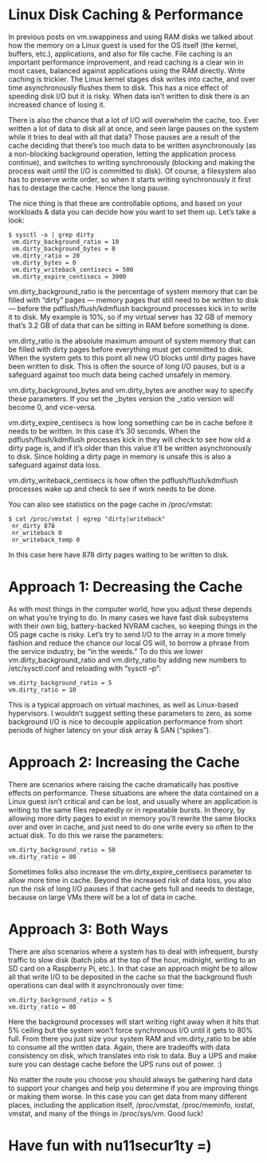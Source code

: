 # Linux Disk Caching & Performance

In previous posts on vm.swappiness and using RAM disks we talked about how the memory on a Linux guest is used for the OS itself (the kernel, buffers, etc.), applications, and also for file cache. File caching is an important performance improvement, and read caching is a clear win in most cases, balanced against applications using the RAM directly. Write caching is trickier. The Linux kernel stages disk writes into cache, and over time asynchronously flushes them to disk. This has a nice effect of speeding disk I/O but it is risky. When data isn’t written to disk there is an increased chance of losing it.

There is also the chance that a lot of I/O will overwhelm the cache, too. Ever written a lot of data to disk all at once, and seen large pauses on the system while it tries to deal with all that data? Those pauses are a result of the cache deciding that there’s too much data to be written asynchronously (as a non-blocking background operation, letting the application process continue), and switches to writing synchronously (blocking and making the process wait until the I/O is committed to disk). Of course, a filesystem also has to preserve write order, so when it starts writing synchronously it first has to destage the cache. Hence the long pause.

The nice thing is that these are controllable options, and based on your workloads & data you can decide how you want to set them up. Let’s take a look:


```
$ sysctl -a | grep dirty
 vm.dirty_background_ratio = 10
 vm.dirty_background_bytes = 0
 vm.dirty_ratio = 20
 vm.dirty_bytes = 0
 vm.dirty_writeback_centisecs = 500
 vm.dirty_expire_centisecs = 3000

```
 
vm.dirty_background_ratio is the percentage of system memory that can be filled with “dirty” pages — memory pages that still need to be written to disk — before the pdflush/flush/kdmflush background processes kick in to write it to disk. My example is 10%, so if my virtual server has 32 GB of memory that’s 3.2 GB of data that can be sitting in RAM before something is done.

vm.dirty_ratio is the absolute maximum amount of system memory that can be filled with dirty pages before everything must get committed to disk. When the system gets to this point all new I/O blocks until dirty pages have been written to disk. This is often the source of long I/O pauses, but is a safeguard against too much data being cached unsafely in memory.

vm.dirty_background_bytes and vm.dirty_bytes are another way to specify these parameters. If you set the _bytes version the _ratio version will become 0, and vice-versa.

vm.dirty_expire_centisecs is how long something can be in cache before it needs to be written. In this case it’s 30 seconds. When the pdflush/flush/kdmflush processes kick in they will check to see how old a dirty page is, and if it’s older than this value it’ll be written asynchronously to disk. Since holding a dirty page in memory is unsafe this is also a safeguard against data loss.

vm.dirty_writeback_centisecs is how often the pdflush/flush/kdmflush processes wake up and check to see if work needs to be done.

You can also see statistics on the page cache in /proc/vmstat:


```
$ cat /proc/vmstat | egrep "dirty|writeback"
 nr_dirty 878
 nr_writeback 0
 nr_writeback_temp 0
```

In this case here have 878 dirty pages waiting to be written to disk.

# Approach 1: Decreasing the Cache

As with most things in the computer world, how you adjust these depends on what you’re trying to do. 
In many cases we have fast disk subsystems with their own big, battery-backed NVRAM caches, so keeping things in the OS page cache is risky. 
Let’s try to send I/O to the array in a more timely fashion and reduce the chance our local OS will, 
to borrow a phrase from the service industry, be “in the weeds.” 
To do this we lower vm.dirty_background_ratio and vm.dirty_ratio by adding new numbers to /etc/sysctl.conf and reloading with “sysctl –p”:


```
vm.dirty_background_ratio = 5
vm.dirty_ratio = 10
```

 
This is a typical approach on virtual machines, as well as Linux-based hypervisors. I wouldn’t suggest setting these parameters to zero, as some background I/O is nice to decouple application performance from short periods of higher latency on your disk array & SAN (“spikes”).

# Approach 2: Increasing the Cache

There are scenarios where raising the cache dramatically has positive effects on performance. 
These situations are where the data contained on a Linux guest isn’t critical and can be lost, 
and usually where an application is writing to the same files repeatedly or in repeatable bursts.
In theory, by allowing more dirty pages to exist in memory you’ll rewrite the same blocks over and over in cache, 
and just need to do one write every so often to the actual disk. To do this we raise the parameters:
 
```
vm.dirty_background_ratio = 50
vm.dirty_ratio = 80
```



Sometimes folks also increase the vm.dirty_expire_centisecs parameter to allow more time in cache. 
Beyond the increased risk of data loss, you also run the risk of long I/O pauses if that cache gets full and needs to destage,
 because on large VMs there will be a lot of data in cache.

# Approach 3: Both Ways

There are also scenarios where a system has to deal with infrequent, bursty traffic to slow disk (batch jobs at the top of the hour, midnight, 
writing to an SD card on a Raspberry Pi, etc.). 
In that case an approach might be to allow all that write I/O to be deposited in the cache so that the background flush operations can deal with it asynchronously over time:

```
vm.dirty_background_ratio = 5
vm.dirty_ratio = 80
```

Here the background processes will start writing right away when it hits that 5% ceiling but the system won’t force synchronous I/O until it gets to 80% full. 
From there you just size your system RAM and vm.dirty_ratio to be able to consume all the written data. Again, there are tradeoffs with data consistency on disk, 
which translates into risk to data. Buy a UPS and make sure you can destage cache before the UPS runs out of power. :)

No matter the route you choose you should always be gathering hard data to support your changes and help you determine if you are improving things or making them worse. 
In this case you can get data from many different places, including the application itself, /proc/vmstat, /proc/meminfo, iostat, vmstat, and many of the things in /proc/sys/vm. 
Good luck!


# Have fun with nu11secur1ty =)
